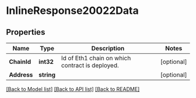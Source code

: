 # InlineResponse20022Data

## Properties

Name | Type | Description | Notes
------------ | ------------- | ------------- | -------------
**ChainId** | **int32** | Id of Eth1 chain on which contract is deployed. | [optional] 
**Address** | **string** |  | [optional] 

[[Back to Model list]](../README.md#documentation-for-models) [[Back to API list]](../README.md#documentation-for-api-endpoints) [[Back to README]](../README.md)


